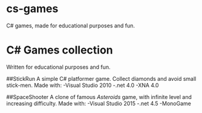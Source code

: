 # cs-games
C# games, made for educational purposes and fun.
# C# Games collection
Written for educational purposes and fun.

##StickRun
A simple C# platformer game.  Collect diamonds and avoid small stick-men. 
Made with:
-Visual Studio 2010
-.net 4.0
-XNA 4.0

##SpaceShooter
A clone of famous *Asteroids* game, with infinite level and increasing difficulty. 
Made with:
-Visual Studio 2015
-.net 4.5
-MonoGame
